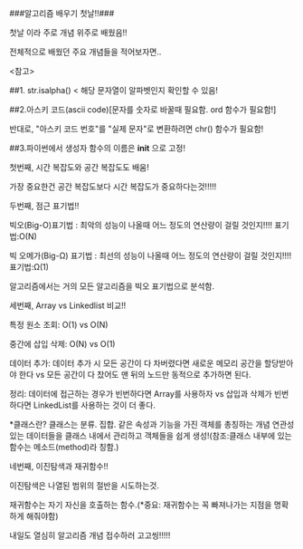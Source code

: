 ###알고리즘 배우기 첫날!!###

첫날 이라 주로 개념 위주로 배웠음!! 

전체적으로 배웠던 주요 개념들을 적어보자면..

<참고>

##1. str.isalpha() < 해당 문자열이 알파벳인지 확인할 수 있음!

##2.아스키 코드(ascii code)[문자를 숫자로 바꿀때 필요함. ord 함수가 필요함!]

반대로, "아스키 코드 번호"를 "실제 문자"로 변환하려면 chr() 함수가 필요함!

##3.파이썬에서 생성자 함수의 이름은 __init__ 으로 고정!







첫번째, 시간 복잡도와 공간 복잡도도 배움!

가장 중요한건 공간 복잡도보다 시간 복잡도가 중요하다는것!!!!!

두번째, 점근 표기법!!

빅오(Big-O)표기법 : 최악의 성능이 나올때 어느 정도의 연산량이 걸릴 것인지!!!! 표기법:O(N)

빅 오메가(Big-Ω) 표기법 : 최선의 성능이 나올때 어느 정도의 연산량이 걸릴 것인지!!!! 표기법:Ω(1)

알고리즘에서는 거의 모든 알고리즘을 빅오 표기법으로 분석함. 

세번째, Array vs Linkedlist 비교!!

특정 원소 조회:	O(1) vs	O(N)

중간에 삽입 삭제:	O(N) vs	O(1)

데이터 추가:	데이터 추가 시 모든 공간이 다 차버렸다면 새로운 메모리 공간을 할당받아야 한다  vs  모든 공간이 다 찼어도 맨 뒤의 노드만 동적으로 추가하면 된다.

정리:	데이터에 접근하는 경우가 빈번하다면 Array를 사용하자 vs	삽입과 삭제가 빈번하다면 LinkedList를 사용하는 것이 더 좋다.

*클래스란?
클래스는 분류. 집합. 같은 속성과 기능을 가진 객체를 총칭하는 개념
연관성 있는 데이터들을 클래스 내에서 관리하고 객체들을 쉽게 생성!(참조:클래스 내부에 있는 함수는 메소드(method)라 칭함.)

네번째, 이진탐색과 재귀함수!!

이진탐색은 나열된 범위의 절반을 시도하는것.

재귀함수는 자기 자신을 호출하는 함수.(*중요: 재귀함수는 꼭 빠져나가는 지점을 명확하게 해줘야함)













내일도 열심히 알고리즘 개념 접수하러 고고씽!!!!!

